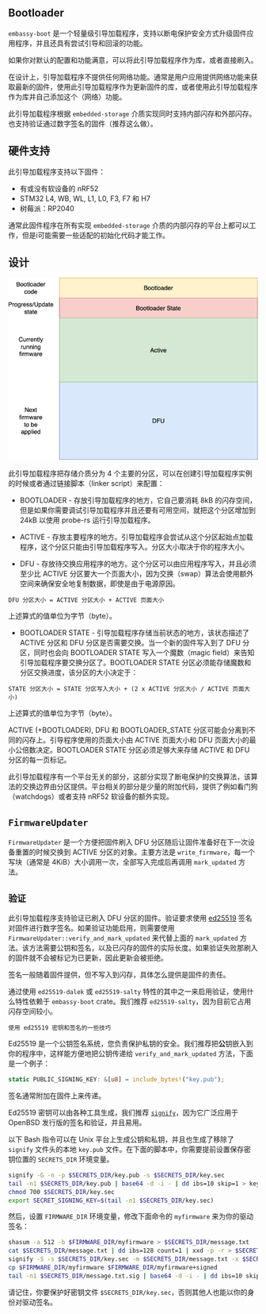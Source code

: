## Bootloader

`embassy-boot` 是一个轻量级引导加载程序，支持以断电保护安全方式升级固件应用程序，并且还具有尝试引导和回滚的功能。

如果你对默认的配置和功能满意，可以将此引导加载程序作为库，或者直接刷入。

在设计上，引导加载程序不提供任何网络功能。通常是用户应用提供网络功能来获取最新的固件，使用此引导加载程序作为更新固件的库，或者使用此引导加载程序作为库并自己添加这个（网络）功能。

此引导加载程序根据 `embedded-storage` 介质实现同时支持内部闪存和外部闪存。也支持验证通过数字签名的固件（推荐这么做）。

## 硬件支持

此引导加载程序支持以下固件：

* 有或没有软设备的 nRF52
* STM32 L4, WB, WL, L1, L0, F3, F7 和 H7
* 树莓派：RP2040

通常此固件程序在所有实现 `embedded-storage` 介质的内部闪存的平台上都可以工作，但是i可能需要一些适配的初始化代码才能工作。

## 设计

![Bootloader flash layout](image/bootloader-flash-layout.png)

此引导加载程序把存储介质分为 4 个主要的分区，可以在创建引导加载程序实例的时候或者通过链接脚本（linker script）来配置：

* BOOTLOADER - 存放引导加载程序的地方，它自己要消耗 8kB 的闪存空间，但是如果你需要调试引导加载程序并且还要有可用空间，就把这个分区增加到 24kB 以使用 probe-rs 运行引导加载程序。


* ACTIVE - 存放主要程序的地方。引导加载程序会尝试从这个分区起始点加载程序，这个分区只能由引导加载程序写入。分区大小取决于你的程序大小。

* DFU - 存放待交换应用程序的地方。这个分区可以由应用程序写入，并且必须至少比 ACTIVE 分区要大一个页面大小，因为交换（swap）算法会使用额外空间来确保安全地复制数据，即使是由于电源原因。

`DFU 分区大小 = ACTIVE 分区大小 + ACTIVE 页面大小`

上述算式的值单位为字节（byte）。

* BOOTLOADER STATE - 引导加载程序存储当前状态的地方，该状态描述了 ACTIVE 分区和 DFU 分区是否需要交换。当一个新的固件写入到了 DFU 分区，同时也会向 BOOTLOADER STATE 写入一个魔数（magic field）来告知引导加载程序要交换分区了。BOOTLOADER STATE 分区必须能存储魔数和分区交换进度，该分区的大小决定于：

`STATE 分区大小 = STATE 分区写入大小 + (2 x ACTIVE 分区大小 / ACTIVE 页面大小)`

上述算式的值单位为字节（byte）。


ACTIVE (+BOOTLOADER), DFU 和 BOOTLOADER_STATE 分区可能会分离到不同的闪存上。引导程序使用的页面大小由 ACTIVE 页面大小和 DFU 页面大小的最小公倍数决定。BOOTLOADER STATE 分区必须足够大来存储 ACTIVE 和 DFU 分区的每一页标记。

此引导加载程序有一个平台无关的部分，这部分实现了断电保护的交换算法，该算法的交换边界由分区提供。平台相关的部分是少量的附加代码，提供了例如看门狗（watchdogs）或者支持 nRF52 软设备的额外实现。

## `FirmwareUpdater`

`FirmwareUpdater` 是一个方便把固件刷入 DFU 分区随后让固件准备好在下一次设备重置的时候交换到 ACTIVE 分区的对象。主要方法是 `write_firmware`，每一个 写块（通常是 4KiB）大小调用一次，全部写入完成后再调用 `mark_updated` 方法。

## `验证`

此引导加载程序支持验证已刷入 DFU 分区的固件。验证要求使用 [ed25519](https://ed25519.cr.yp.to/) 签名对固件进行数字签名。如果验证功能启用，则需要使用 `FirmwareUpdater::verify_and_mark_updated` 来代替上面的 `mark_updated` 方法。该方法需要公钥和签名，以及已闪存的固件的实际长度。如果验证失败那刷入的固件就不会被标记为已更新，因此更新会被拒绝。

签名一般随着固件提供，但不写入到闪存，具体怎么提供是固件的责任。

通过使用 `ed25519-dalek` 或 `ed25519-salty` 特性的其中之一来启用验证，使用什么特性依赖于 `embassy-boot` crate。我们推荐 `ed25519-salty`，因为目前它占用闪存空间较小。

`使用 ed25519 密钥和签名的一些技巧`

Ed25519 是一个公钥签名系统，您负责保护私钥的安全。我们推荐把**公**钥嵌入到你的程序中，这样能方便地把公钥传递给 `verify_and_mark_updated` 方法，下面是一个例子：

```rust
static PUBLIC_SIGNING_KEY: &[u8] = include_bytes!("key.pub");
```

签名通常附加在固件上来传递。

Ed25519 密钥可以由各种工具生成，我们推荐 [`signify`](https://man.openbsd.org/signify)，因为它广泛应用于 OpenBSD 发行版的签名和验证，并且易用。

以下 Bash 指令可以在 Unix 平台上生成公钥和私钥，并且也生成了移除了 `signify` 文件头的本地 `key.pub` 文件。在下面的脚本中，你需要提前设置保存密钥位置的 `SECRETS_DIR` 环境变量。

```bash
signify -G -n -p $SECRETS_DIR/key.pub -s $SECRETS_DIR/key.sec
tail -n1 $SECRETS_DIR/key.pub | base64 -d -i - | dd ibs=10 skip=1 > key.pub
chmod 700 $SECRETS_DIR/key.sec
export SECRET_SIGNING_KEY=$(tail -n1 $SECRETS_DIR/key.sec)
```

然后，设置 `FIRMWARE_DIR` 环境变量，修改下面命令的 `myfirmware` 来为你的驱动签名：

```bash
shasum -a 512 -b $FIRMWARE_DIR/myfirmware > $SECRETS_DIR/message.txt
cat $SECRETS_DIR/message.txt | dd ibs=128 count=1 | xxd -p -r > $SECRETS_DIR/message.txt
signify -S -s $SECRETS_DIR/key.sec -m $SECRETS_DIR/message.txt -x $SECRETS_DIR/message.txt.sig
cp $FIRMWARE_DIR/myfirmware $FIRMWARE_DIR/myfirmware+signed
tail -n1 $SECRETS_DIR/message.txt.sig | base64 -d -i - | dd ibs=10 skip=1 >> $FIRMWARE_DIR/myfirmware+signed

```

请记住，你要保护好密钥文件 `$SECRETS_DIR/key.sec`，否则其他人也能以你的身份对驱动签名。